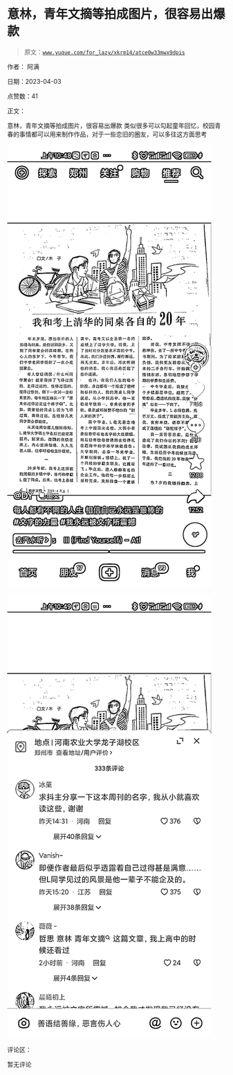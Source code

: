 # 意林，青年文摘等拍成图片，很容易出爆款

> 原文：[`www.yuque.com/for_lazy/xkrm14/atce0w33mwx9dpis`](https://www.yuque.com/for_lazy/xkrm14/atce0w33mwx9dpis)

作者： 阿满

日期：2023-04-03

点赞数：41

正文：

意林，青年文摘等拍成图片，很容易出爆款 类似很多可以勾起童年回忆，校园青春的事情都可以用来制作作品，对于一些恋旧的圈友，可以多往这方面思考

![](img/da714cecbb163cbc4cb6e06b1f7ae9d3.png)

![](img/cf46f0d533d381ebd2209f724768829a.png)

评论区：

暂无评论



